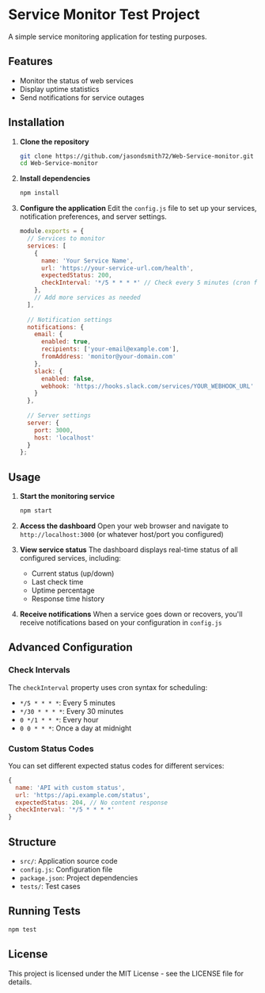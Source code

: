 # Service Monitor Test Project

A simple service monitoring application for testing purposes.

## Features

- Monitor the status of web services
- Display uptime statistics
- Send notifications for service outages

## Installation

1. **Clone the repository**
   ```bash
   git clone https://github.com/jasondsmith72/Web-Service-monitor.git
   cd Web-Service-monitor
   ```

2. **Install dependencies**
   ```bash
   npm install
   ```

3. **Configure the application**
   Edit the `config.js` file to set up your services, notification preferences, and server settings.
   ```javascript
   module.exports = {
     // Services to monitor
     services: [
       {
         name: 'Your Service Name',
         url: 'https://your-service-url.com/health',
         expectedStatus: 200,
         checkInterval: '*/5 * * * *' // Check every 5 minutes (cron format)
       },
       // Add more services as needed
     ],
     
     // Notification settings
     notifications: {
       email: {
         enabled: true,
         recipients: ['your-email@example.com'],
         fromAddress: 'monitor@your-domain.com'
       },
       slack: {
         enabled: false,
         webhook: 'https://hooks.slack.com/services/YOUR_WEBHOOK_URL'
       }
     },
     
     // Server settings
     server: {
       port: 3000,
       host: 'localhost'
     }
   };
   ```

## Usage

1. **Start the monitoring service**
   ```bash
   npm start
   ```

2. **Access the dashboard**
   Open your web browser and navigate to `http://localhost:3000` (or whatever host/port you configured)

3. **View service status**
   The dashboard displays real-time status of all configured services, including:
   - Current status (up/down)
   - Last check time
   - Uptime percentage
   - Response time history

4. **Receive notifications**
   When a service goes down or recovers, you'll receive notifications based on your configuration in `config.js`

## Advanced Configuration

### Check Intervals

The `checkInterval` property uses cron syntax for scheduling:

- `*/5 * * * *`: Every 5 minutes
- `*/30 * * * *`: Every 30 minutes
- `0 */1 * * *`: Every hour
- `0 0 * * *`: Once a day at midnight

### Custom Status Codes

You can set different expected status codes for different services:

```javascript
{
  name: 'API with custom status',
  url: 'https://api.example.com/status',
  expectedStatus: 204, // No content response
  checkInterval: '*/5 * * * *'
}
```

## Structure

- `src/`: Application source code
- `config.js`: Configuration file
- `package.json`: Project dependencies
- `tests/`: Test cases

## Running Tests

```bash
npm test
```

## License

This project is licensed under the MIT License - see the LICENSE file for details.
